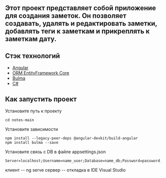 ## Этот проект представляет собой приложение для создания заметок. Он позволяет создавать, удалять и редактировать заметки, добавлять теги к заметкам и прикреплять к заметкам дату.

## Стэк технологий
- [Angular](https://angular.io/Angular/)
- [ORM EntityFramework Core](https://learn.microsoft.com/ru-ru/ef/core/)
- [Bulma](https://bulma.io/)
- [C#](https://learn.microsoft.com/ru-ru/dotnet/csharp/)

## Как запустить проект

Установите путь к проекту 
```
cd notes-main
```

Установите зависимости

```
npm install --legacy-peer-deps @angular-devkit/build-angular
npm install bulma --save
```
Установите связь с DB в файле appsettings.json

```
Server=localhost;Username=name_user;Database=name_db;Password=password;Port=5432"
```

клиент -- ng serve
сервер -- откладка в IDE Visual Studio